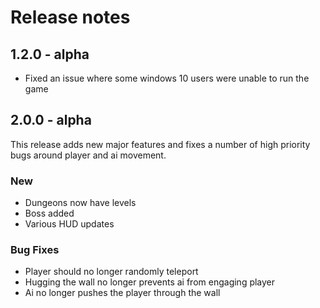 # Release notes

## 1.2.0 - alpha

* Fixed an issue where some windows 10 users were unable to run the game

## 2.0.0 - alpha

This release adds new major features and fixes a number of high priority bugs around player and ai movement.

### New

* Dungeons now have levels
* Boss added
* Various HUD updates

### Bug Fixes

* Player should no longer randomly teleport
* Hugging the wall no longer prevents ai from engaging player
* Ai no longer pushes the player through the wall